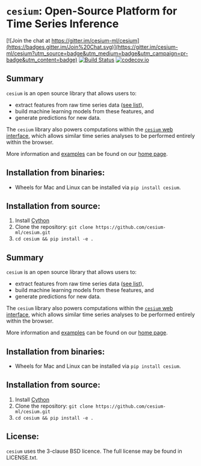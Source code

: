 # `cesium`: Open-Source Platform for Time Series Inference
[![Join the chat at https://gitter.im/cesium-ml/cesium](https://badges.gitter.im/Join%20Chat.svg)](https://gitter.im/cesium-ml/cesium?utm_source=badge&utm_medium=badge&utm_campaign=pr-badge&utm_content=badge)
[![Build Status](https://travis-ci.org/cesium-ml/cesium.svg?branch=master)](https://travis-ci.org/cesium-ml/cesium)
[![codecov.io](http://codecov.io/github/cesium-ml/cesium/coverage.svg?branch=master)](http://codecov.io/github/cesium-ml/cesium?branch=master)

## Summary
`cesium` is an open source library that allows users to:
- extract features from raw time series data ([see list](http://cesium.ml/docs/feature_table.html)),
- build machine learning models from these features, and
- generate predictions for new data.

The `cesium` library also powers computations within the [`cesium` web interface](https://github.com/cesium-ml/cesium_web), 
which allows similar time series analyses to be performed entirely within the browser.

More information and [examples](http://cesium.ml/docs/auto_examples/index.html) can be found on our [home page](http://cesium.ml).

## Installation from binaries:
- Wheels for Mac and Linux can be installed via `pip install cesium`.

## Installation from source:
1. Install [Cython](http://cython.readthedocs.io/en/latest/src/quickstart/install.html)
2. Clone the repository: `git clone https://github.com/cesium-ml/cesium.git`
3. `cd cesium && pip install -e .`

## Summary
`cesium` is an open source library that allows users to:
- extract features from raw time series data ([see list](http://cesium.ml/docs/feature_table.html)),
- build machine learning models from these features, and
- generate predictions for new data.

The `cesium` library also powers computations within the [`cesium` web interface](https://github.com/cesium-ml/cesium_web), 
which allows similar time series analyses to be performed entirely within the browser.

More information and [examples](http://cesium.ml/docs/auto_examples/index.html) can be found on our [home page](http://cesium.ml).

## Installation from binaries:
- Wheels for Mac and Linux can be installed via `pip install cesium`.

## Installation from source:
1. Install [Cython](http://cython.readthedocs.io/en/latest/src/quickstart/install.html)
2. Clone the repository: `git clone https://github.com/cesium-ml/cesium.git`
3. `cd cesium && pip install -e .`

## License:
`cesium` uses the 3-clause BSD licence. The full license may be found in LICENSE.txt.

